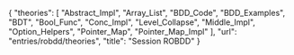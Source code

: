 {
    "theories": [
        "Abstract_Impl",
        "Array_List",
        "BDD_Code",
        "BDD_Examples",
        "BDT",
        "Bool_Func",
        "Conc_Impl",
        "Level_Collapse",
        "Middle_Impl",
        "Option_Helpers",
        "Pointer_Map",
        "Pointer_Map_Impl"
    ],
    "url": "entries/robdd/theories",
    "title": "Session ROBDD"
}